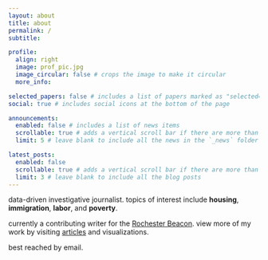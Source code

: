```yaml
---
layout: about
title: about
permalink: /
subtitle:

profile:
  align: right
  image: prof_pic.jpg
  image_circular: false # crops the image to make it circular
  more_info:

selected_papers: false # includes a list of papers marked as "selected={true}"
social: true # includes social icons at the bottom of the page

announcements:
  enabled: false # includes a list of news items
  scrollable: true # adds a vertical scroll bar if there are more than 3 news items
  limit: 5 # leave blank to include all the news in the `_news` folder

latest_posts:
  enabled: false
  scrollable: true # adds a vertical scroll bar if there are more than 3 new posts items
  limit: 3 # leave blank to include all the blog posts
---
```


data-driven investigative journalist.
topics of interest include **housing**, **immigration**, **labor**, and **poverty**.

currently a contributing writer for the [Rochester Beacon](https://rochesterbeacon.com/author/narm-nathan/).
view more of my work by visiting [articles](https://narmnathan.github.io/projects/) and visualizations.

best reached by email.
